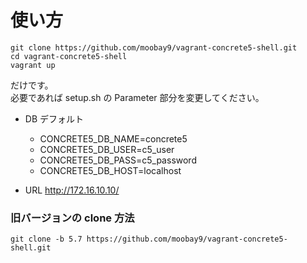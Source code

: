 使い方
===========


```
git clone https://github.com/moobay9/vagrant-concrete5-shell.git
cd vagrant-concrete5-shell
vagrant up
```

だけです。  
必要であれば setup.sh の Parameter 部分を変更してください。  

* DB デフォルト

  - CONCRETE5_DB_NAME=concrete5
  - CONCRETE5_DB_USER=c5_user
  - CONCRETE5_DB_PASS=c5_password
  - CONCRETE5_DB_HOST=localhost

* URL
  http://172.16.10.10/

### 旧バージョンの clone 方法

```
git clone -b 5.7 https://github.com/moobay9/vagrant-concrete5-shell.git
```
